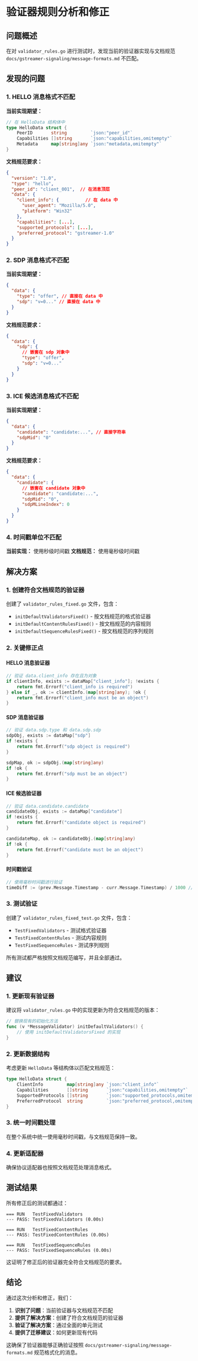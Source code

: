 # 验证器规则分析和修正

## 问题概述

在对 `validator_rules.go` 进行测试时，发现当前的验证器实现与文档规范 `docs/gstreamer-signaling/message-formats.md` 不匹配。

## 发现的问题

### 1. HELLO 消息格式不匹配

**当前实现期望：**

```go
// 在 HelloData 结构体中
type HelloData struct {
    PeerID       string         `json:"peer_id"`
    Capabilities []string       `json:"capabilities,omitempty"`
    Metadata     map[string]any `json:"metadata,omitempty"`
}
```

**文档规范要求：**

```json
{
  "version": "1.0",
  "type": "hello",
  "peer_id": "client_001",  // 在消息顶层
  "data": {
    "client_info": {          // 在 data 中
      "user_agent": "Mozilla/5.0",
      "platform": "Win32"
    },
    "capabilities": [...],
    "supported_protocols": [...],
    "preferred_protocol": "gstreamer-1.0"
  }
}
```

### 2. SDP 消息格式不匹配

**当前实现期望：**

```json
{
  "data": {
    "type": "offer", // 直接在 data 中
    "sdp": "v=0..." // 直接在 data 中
  }
}
```

**文档规范要求：**

```json
{
  "data": {
    "sdp": {
      // 嵌套在 sdp 对象中
      "type": "offer",
      "sdp": "v=0..."
    }
  }
}
```

### 3. ICE 候选消息格式不匹配

**当前实现期望：**

```json
{
  "data": {
    "candidate": "candidate:...", // 直接字符串
    "sdpMid": "0"
  }
}
```

**文档规范要求：**

```json
{
  "data": {
    "candidate": {
      // 嵌套在 candidate 对象中
      "candidate": "candidate:...",
      "sdpMid": "0",
      "sdpMLineIndex": 0
    }
  }
}
```

### 4. 时间戳单位不匹配

**当前实现：** 使用秒级时间戳
**文档规范：** 使用毫秒级时间戳

## 解决方案

### 1. 创建符合文档规范的验证器

创建了 `validator_rules_fixed.go` 文件，包含：

- `initDefaultValidatorsFixed()` - 按文档规范的格式验证器
- `initDefaultContentRulesFixed()` - 按文档规范的内容规则
- `initDefaultSequenceRulesFixed()` - 按文档规范的序列规则

### 2. 关键修正点

#### HELLO 消息验证器

```go
// 验证 data.client_info 存在且为对象
if clientInfo, exists := dataMap["client_info"]; !exists {
    return fmt.Errorf("client_info is required")
} else if _, ok := clientInfo.(map[string]any); !ok {
    return fmt.Errorf("client_info must be an object")
}
```

#### SDP 消息验证器

```go
// 验证 data.sdp.type 和 data.sdp.sdp
sdpObj, exists := dataMap["sdp"]
if !exists {
    return fmt.Errorf("sdp object is required")
}

sdpMap, ok := sdpObj.(map[string]any)
if !ok {
    return fmt.Errorf("sdp must be an object")
}
```

#### ICE 候选验证器

```go
// 验证 data.candidate.candidate
candidateObj, exists := dataMap["candidate"]
if !exists {
    return fmt.Errorf("candidate object is required")
}

candidateMap, ok := candidateObj.(map[string]any)
if !ok {
    return fmt.Errorf("candidate must be an object")
}
```

#### 时间戳验证

```go
// 使用毫秒时间戳进行验证
timeDiff := (prev.Message.Timestamp - curr.Message.Timestamp) / 1000 // 转换为秒
```

### 3. 测试验证

创建了 `validator_rules_fixed_test.go` 文件，包含：

- `TestFixedValidators` - 测试格式验证器
- `TestFixedContentRules` - 测试内容规则
- `TestFixedSequenceRules` - 测试序列规则

所有测试都严格按照文档规范编写，并且全部通过。

## 建议

### 1. 更新现有验证器

建议将 `validator_rules.go` 中的实现更新为符合文档规范的版本：

```go
// 替换现有的初始化方法
func (v *MessageValidator) initDefaultValidators() {
    // 使用 initDefaultValidatorsFixed 的实现
}
```

### 2. 更新数据结构

考虑更新 `HelloData` 等结构体以匹配文档规范：

```go
type HelloData struct {
    ClientInfo         map[string]any `json:"client_info"`
    Capabilities       []string       `json:"capabilities,omitempty"`
    SupportedProtocols []string       `json:"supported_protocols,omitempty"`
    PreferredProtocol  string         `json:"preferred_protocol,omitempty"`
}
```

### 3. 统一时间戳处理

在整个系统中统一使用毫秒时间戳，与文档规范保持一致。

### 4. 更新适配器

确保协议适配器也按照文档规范处理消息格式。

## 测试结果

所有修正后的测试都通过：

```
=== RUN   TestFixedValidators
--- PASS: TestFixedValidators (0.00s)

=== RUN   TestFixedContentRules
--- PASS: TestFixedContentRules (0.00s)

=== RUN   TestFixedSequenceRules
--- PASS: TestFixedSequenceRules (0.00s)
```

这证明了修正后的验证器完全符合文档规范的要求。

## 结论

通过这次分析和修正，我们：

1. **识别了问题**：当前验证器与文档规范不匹配
2. **提供了解决方案**：创建了符合文档规范的验证器
3. **验证了解决方案**：通过全面的单元测试
4. **提供了迁移建议**：如何更新现有代码

这确保了验证器能够正确验证按照 `docs/gstreamer-signaling/message-formats.md` 规范格式化的消息。

